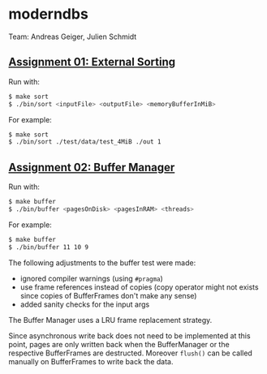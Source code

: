 # moderndbs

Team: Andreas Geiger, Julien Schmidt

## [Assignment 01: External Sorting](https://github.com/julienschmidt/moderndbs/releases/tag/assignment01)

Run with:
```bash
$ make sort
$ ./bin/sort <inputFile> <outputFile> <memoryBufferInMiB>
```

For example:
```bash
$ make sort
$ ./bin/sort ./test/data/test_4MiB ./out 1
```


## [Assignment 02: Buffer Manager](https://github.com/julienschmidt/moderndbs/releases/tag/assignment02)

Run with:
```bash
$ make buffer
$ ./bin/buffer <pagesOnDisk> <pagesInRAM> <threads>
```

For example:
```bash
$ make buffer
$ ./bin/buffer 11 10 9
```

The following adjustments to the buffer test were made:
* ignored compiler warnings (using `#pragma`)
* use frame references instead of copies (copy operator might not exists since copies of BufferFrames don't make any sense)
* added sanity checks for the input args

The Buffer Manager uses a LRU frame replacement strategy.

Since asynchronous write back does not need to be implemented at this point, pages are only written back when the BufferManager or the respective BufferFrames are destructed. Moreover `flush()` can be called manually on BufferFrames to write back the data.
